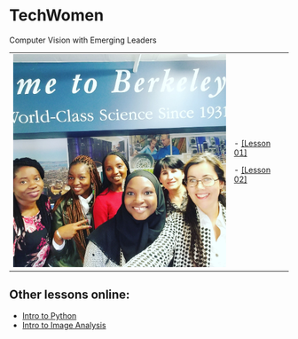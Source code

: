 # TechWomen

Computer Vision with Emerging Leaders 


<table border="0">
 <tr>
    <td><img src="https://github.com/dani-lbnl/techwomen/blob/main/techwomenWelcome.jpg" width="400">
    </td>
    <td>
     <p>
      - <a href="https://github.com/dani-lbnl/techwomen/blob/main/Techwomen2021_lesson1.pdf">[Lesson 01]<a>
     <p> 
      - <a href="https://github.com/dani-lbnl/techwomen/blob/main/Techwomen2021_lesson1.pdf">[Lesson 02]<a>
      </td>
 </tr>
</table>


Other lessons online:
---------------

-	[Intro to Python](https://v4.software-carpentry.org/python/index.html)
- [Intro to Image Analysis](https://datacarpentry.org/image-processing/)


